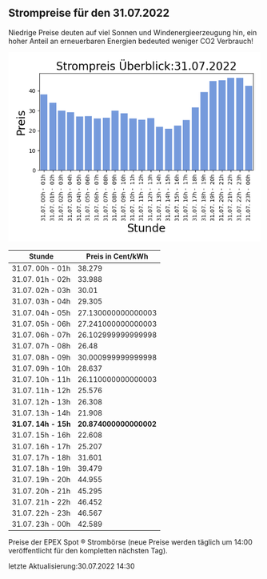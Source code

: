 
## Strompreise für den 31.07.2022

Niedrige Preise deuten auf viel Sonnen und Windenergieerzeugung hin, ein hoher Anteil an erneuerbaren Energien bedeuted weniger CO2 Verbrauch!

![Strompreis übersicht](imgs/strompreis_uebersicht.png)

| Stunde | Preis in Cent/kWh |
|---|---|
| 31.07. 00h -  01h | 38.279 | 
| 31.07. 01h -  02h | 33.988 | 
| 31.07. 02h -  03h | 30.01 | 
| 31.07. 03h -  04h | 29.305 | 
| 31.07. 04h -  05h | 27.130000000000003 | 
| 31.07. 05h -  06h | 27.241000000000003 | 
| 31.07. 06h -  07h | 26.102999999999998 | 
| 31.07. 07h -  08h | 26.48 | 
| 31.07. 08h -  09h | 30.000999999999998 | 
| 31.07. 09h -  10h | 28.637 | 
| 31.07. 10h -  11h | 26.110000000000003 | 
| 31.07. 11h -  12h | 25.576 | 
| 31.07. 12h -  13h | 26.308 | 
| 31.07. 13h -  14h | 21.908 | 
| **31.07. 14h -  15h** | **20.874000000000002** | 
| 31.07. 15h -  16h | 22.608 | 
| 31.07. 16h -  17h | 25.207 | 
| 31.07. 17h -  18h | 31.601 | 
| 31.07. 18h -  19h | 39.479 | 
| 31.07. 19h -  20h | 44.955 | 
| 31.07. 20h -  21h | 45.295 | 
| 31.07. 21h -  22h | 46.452 | 
| 31.07. 22h -  23h | 46.567 | 
| 31.07. 23h -  00h | 42.589 | 

Preise der EPEX Spot ® Strombörse (neue Preise werden täglich um 14:00 veröffentlicht für den kompletten nächsten Tag).

letzte Aktualisierung:30.07.2022 14:30
